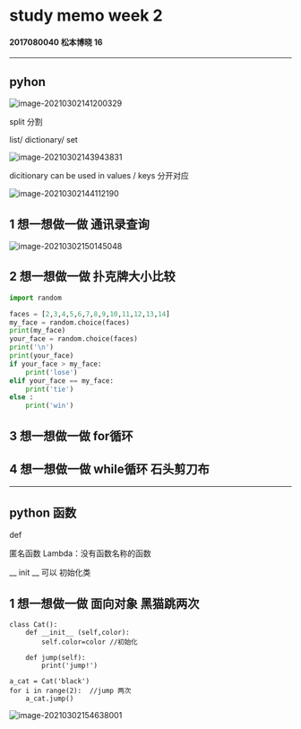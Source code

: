 # study memo week 2

#### 2017080040 松本博晓 16

---

## pyhon 

![image-20210302141200329](C:\Users\hiroaki\AppData\Roaming\Typora\typora-user-images\image-20210302141200329.png)



split 分割



list/ dictionary/ set

![image-20210302143943831](C:\Users\hiroaki\AppData\Roaming\Typora\typora-user-images\image-20210302143943831.png)



dicitionary can be used in values / keys 分开对应

![image-20210302144112190](C:\Users\hiroaki\AppData\Roaming\Typora\typora-user-images\image-20210302144112190.png)



## 1 想一想做一做 通讯录查询

![image-20210302150145048](C:\Users\hiroaki\AppData\Roaming\Typora\typora-user-images\image-20210302150145048.png)

## 2 想一想做一做 扑克牌大小比较



```python
import random

faces = [2,3,4,5,6,7,8,9,10,11,12,13,14]
my_face = random.choice(faces)
print(my_face)
your_face = random.choice(faces)
print('\n')
print(your_face)
if your_face > my_face:
    print('lose')
elif your_face == my_face:
    print('tie')
else :
    print('win')

```

## 3 想一想做一做 for循环

## 4 想一想做一做 while循环 石头剪刀布

---



## python 函数



def 



匿名函数 Lambda：没有函数名称的函数





__ init __  可以 初始化类



## 1 想一想做一做 面向对象 黑猫跳两次

```
class Cat():
    def __init__ (self,color):
        self.color=color //初始化

    def jump(self):
        print('jump!')

a_cat = Cat('black')
for i in range(2):  //jump 两次
    a_cat.jump()
```

![image-20210302154638001](C:\Users\hiroaki\AppData\Roaming\Typora\typora-user-images\image-20210302154638001.png)